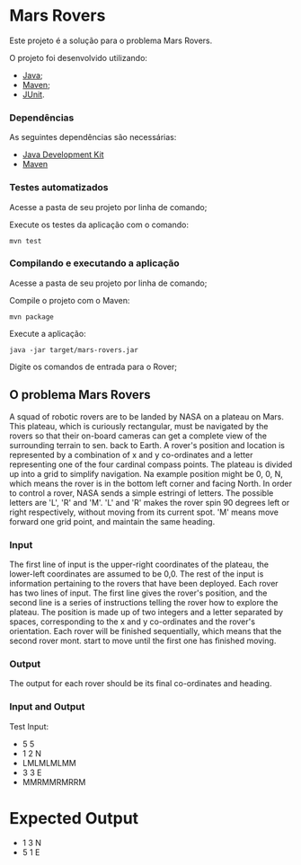# Mars Rovers

Este projeto é a solução para o problema Mars Rovers.

O projeto foi desenvolvido utilizando:
- [Java](https://www.java.com/pt_BR/);
- [Maven](https://maven.apache.org/);
- [JUnit](http://junit.org/).

### Dependências ###

As seguintes dependências são necessárias:

- [Java Development Kit](http://www.oracle.com/technetwork/java/javase/downloads/index.html)
- [Maven](https://maven.apache.org/)

### Testes automatizados ###

Acesse a pasta de seu projeto por linha de comando;

Execute os testes da aplicação com o comando:

    mvn test


### Compilando e executando a aplicação ###

Acesse a pasta de seu projeto por linha de comando;

Compile o projeto com o Maven:

    mvn package

Execute a aplicação:

    java -jar target/mars-rovers.jar

Digite os comandos de entrada para o Rover;



## O problema Mars Rovers ##
A squad of robotic rovers are to be landed by NASA on a plateau on Mars. This plateau, which is
curiously rectangular, must be navigated by the rovers so that their on-board cameras can get a
complete view of the surrounding terrain to sen. back to Earth.
A rover's position and location is represented by a combination of x and y co-ordinates and a letter
representing one of the four cardinal compass points. The plateau is divided up into a grid to
simplify navigation. Na example position might be 0, 0, N, which means the rover is in the bottom
left corner and facing North.
In order to control a rover, NASA sends a simple estringi of letters. The possible letters are 'L', 'R'
and 'M'. 'L' and 'R' makes the rover spin 90 degrees left or right respectively, without moving from
its current spot. 'M' means move forward one grid point, and maintain the same heading. 

### Input ###

The first line of input is the upper-right coordinates of the plateau, the lower-left coordinates
are assumed to be 0,0.
The rest of the input is information pertaining to the rovers that have been deployed. Each
rover has two lines of input. The first line gives the rover's position, and the second line is a
series of instructions telling the rover how to explore the plateau.
The position is made up of two integers and a letter separated by spaces, corresponding to the
x and y co-ordinates and the rover's orientation.
Each rover will be finished sequentially, which means that the second rover mont. start to
move until the first one has finished moving.

### Output ###

The output for each rover should be its final co-ordinates and heading.

### Input and Output ###

Test Input:
- 5 5
- 1 2 N
- LMLMLMLMM
- 3 3 E
- MMRMMRMRRM 

# Expected Output #
- 1 3 N
- 5 1 E 

